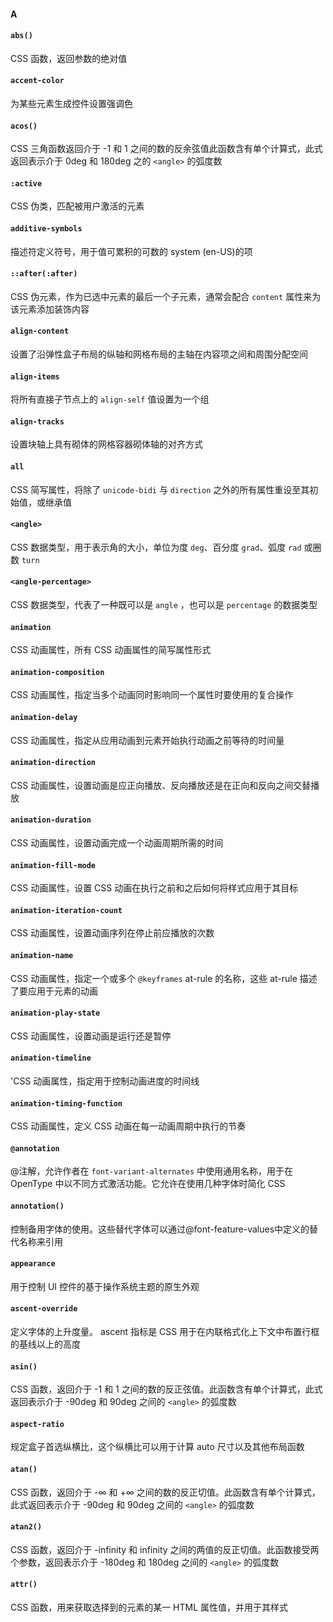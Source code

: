 #### A

#### `abs()`
CSS 函数，返回参数的绝对值
#### `accent-color`
为某些元素生成控件设置强调色
#### `acos()`
CSS 三角函数返回介于 -1 和 1 之间的数的反余弦值此函数含有单个计算式，此式返回表示介于 0deg 和 180deg 之的  `<angle>` 的弧度数
#### `:active`
CSS 伪类，匹配被用户激活的元素
#### `additive-symbols`
描述符定义符号，用于值可累积的可数的 system (en-US)的项
#### `::after(:after)`
CSS 伪元素，作为已选中元素的最后一个子元素，通常会配合 `content` 属性来为该元素添加装饰内容
#### `align-content`
设置了沿弹性盒子布局的纵轴和网格布局的主轴在内容项之间和周围分配空间
#### `align-items`
将所有直接子节点上的 `align-self` 值设置为一个组
#### `align-tracks`
设置块轴上具有砌体的网格容器砌体轴的对齐方式
#### `all`
CSS 简写属性，将除了 `unicode-bidi` 与 `direction` 之外的所有属性重设至其初始值，或继承值
#### `<angle>`
CSS 数据类型，用于表示角的大小，单位为度 `deg`、百分度 `grad`、弧度 `rad` 或圈数 `turn` 
#### `<angle-percentage>`
CSS 数据类型，代表了一种既可以是 `angle` ，也可以是 `percentage` 的数据类型
#### `animation`
CSS 动画属性，所有 CSS 动画属性的简写属性形式
#### `animation-composition`
CSS 动画属性，指定当多个动画同时影响同一个属性时要使用的复合操作
#### `animation-delay`
CSS 动画属性，指定从应用动画到元素开始执行动画之前等待的时间量
#### `animation-direction`
CSS 动画属性，设置动画是应正向播放、反向播放还是在正向和反向之间交替播放
#### `animation-duration`
CSS 动画属性，设置动画完成一个动画周期所需的时间
#### `animation-fill-mode`
CSS 动画属性，设置 CSS 动画在执行之前和之后如何将样式应用于其目标
#### `animation-iteration-count`
CSS 动画属性，设置动画序列在停止前应播放的次数
#### `animation-name`
CSS 动画属性，指定一个或多个 `@keyframes` at-rule 的名称，这些 at-rule 描述了要应用于元素的动画
#### `animation-play-state`
CSS 动画属性，设置动画是运行还是暂停
#### `animation-timeline`
'CSS 动画属性，指定用于控制动画进度的时间线
#### `animation-timing-function`
CSS 动画属性，定义 CSS 动画在每一动画周期中执行的节奏
#### `@annotation`
@注解，允许作者在 `font-variant-alternates` 中使用通用名称，用于在 OpenType 中以不同方式激活功能。它允许在使用几种字体时简化 CSS 
#### `annotation()`
控制备用字体的使用。这些替代字体可以通过@font-feature-values中定义的替代名称来引用
#### `appearance`
用于控制 UI 控件的基于操作系统主题的原生外观
#### `ascent-override`
定义字体的上升度量。 ascent 指标是 CSS 用于在内联格式化上下文中布置行框的基线以上的高度
#### `asin()`
CSS 函数，返回介于 -1 和 1 之间的数的反正弦值。此函数含有单个计算式，此式返回表示介于 -90deg 和 90deg 之间的 `<angle>` 的弧度数
#### `aspect-ratio`
规定盒子首选纵横比，这个纵横比可以用于计算 auto 尺寸以及其他布局函数
#### `atan()`
CSS 函数，返回介于 -∞ 和 +∞ 之间的数的反正切值。此函数含有单个计算式，此式返回表示介于 -90deg 和 90deg 之间的 `<angle>` 的弧度数
#### `atan2()`
CSS 函数，返回介于 -infinity 和 infinity 之间的两值的反正切值。此函数接受两个参数，返回表示介于 -180deg 和 180deg 之间的 `<angle>` 的弧度数
#### `attr()`
CSS 函数，用来获取选择到的元素的某一 HTML 属性值，并用于其样式


       